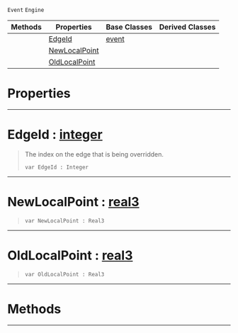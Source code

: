  `Event` `Engine`



|Methods|Properties|Base Classes|Derived Classes|
|---|---|---|---|
| |[ EdgeId](https://plasmaengine.github.io/PlasmaDocs/Plasma1/C++/code_reference/class_reference/objectlinkpointchangedevent.markdown#edgeid-plasma-engine-docum)|[event](https://plasmaengine.github.io/PlasmaDocs/Plasma1/C++/code_reference/class_reference/event.markdown)| |
| |[ NewLocalPoint](https://plasmaengine.github.io/PlasmaDocs/Plasma1/C++/code_reference/class_reference/objectlinkpointchangedevent.markdown#newlocalpoint-plasma-engin)| | |
| |[ OldLocalPoint](https://plasmaengine.github.io/PlasmaDocs/Plasma1/C++/code_reference/class_reference/objectlinkpointchangedevent.markdown#oldlocalpoint-plasma-engin)| | |


 #  Properties


---  
 #  EdgeId : [integer](https://plasmaengine.github.io/PlasmaDocs/Plasma1/C++/code_reference/lightning_base_types/integer.markdown)

> The index on the edge that is being overridden.
> ``` lang=cpp, name=Lightning
> var EdgeId : Integer


---  
 #  NewLocalPoint : [real3](https://plasmaengine.github.io/PlasmaDocs/Plasma1/C++/code_reference/lightning_base_types/real3.markdown)

> 
> ``` lang=cpp, name=Lightning
> var NewLocalPoint : Real3


---  
 #  OldLocalPoint : [real3](https://plasmaengine.github.io/PlasmaDocs/Plasma1/C++/code_reference/lightning_base_types/real3.markdown)

> 
> ``` lang=cpp, name=Lightning
> var OldLocalPoint : Real3


---  
 #  Methods


---  
 

 